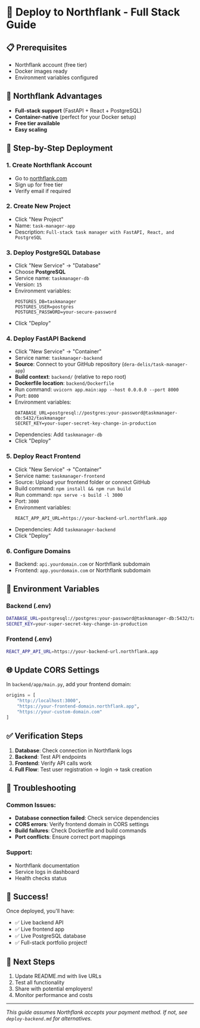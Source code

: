# 🚀 Deploy to Northflank - Full Stack Guide

## 📋 Prerequisites
- Northflank account (free tier)
- Docker images ready
- Environment variables configured

## 🎯 Northflank Advantages
- **Full-stack support** (FastAPI + React + PostgreSQL)
- **Container-native** (perfect for your Docker setup)
- **Free tier available**
- **Easy scaling**

## 🚀 Step-by-Step Deployment

### 1. **Create Northflank Account**
- Go to [northflank.com](https://northflank.com)
- Sign up for free tier
- Verify email if required

### 2. **Create New Project**
- Click "New Project"
- Name: `task-manager-app`
- Description: `Full-stack task manager with FastAPI, React, and PostgreSQL`

### 3. **Deploy PostgreSQL Database**
- Click "New Service" → "Database"
- Choose **PostgreSQL**
- Service name: `taskmanager-db`
- Version: `15`
- Environment variables:
  ```
  POSTGRES_DB=taskmanager
  POSTGRES_USER=postgres
  POSTGRES_PASSWORD=your-secure-password
  ```
- Click "Deploy"

### 4. **Deploy FastAPI Backend**
- Click "New Service" → "Container"
- Service name: `taskmanager-backend`
- **Source**: Connect to your GitHub repository (`dera-delis/task-manager-app`)
- **Build context**: `backend/` (relative to repo root)
- **Dockerfile location**: `backend/Dockerfile`
- Run command: `uvicorn app.main:app --host 0.0.0.0 --port 8000`
- Port: `8000`
- Environment variables:
  ```
  DATABASE_URL=postgresql://postgres:your-password@taskmanager-db:5432/taskmanager
  SECRET_KEY=your-super-secret-key-change-in-production
  ```
- Dependencies: Add `taskmanager-db`
- Click "Deploy"

### 5. **Deploy React Frontend**
- Click "New Service" → "Container"
- Service name: `taskmanager-frontend`
- Source: Upload your frontend folder or connect GitHub
- Build command: `npm install && npm run build`
- Run command: `npx serve -s build -l 3000`
- Port: `3000`
- Environment variables:
  ```
  REACT_APP_API_URL=https://your-backend-url.northflank.app
  ```
- Dependencies: Add `taskmanager-backend`
- Click "Deploy"

### 6. **Configure Domains**
- Backend: `api.yourdomain.com` or Northflank subdomain
- Frontend: `app.yourdomain.com` or Northflank subdomain

## 🔧 Environment Variables

### Backend (.env)
```bash
DATABASE_URL=postgresql://postgres:your-password@taskmanager-db:5432/taskmanager
SECRET_KEY=your-super-secret-key-change-in-production
```

### Frontend (.env)
```bash
REACT_APP_API_URL=https://your-backend-url.northflank.app
```

## 🌐 Update CORS Settings

In `backend/app/main.py`, add your frontend domain:
```python
origins = [
    "http://localhost:3000",
    "https://your-frontend-domain.northflank.app",
    "https://your-custom-domain.com"
]
```

## ✅ Verification Steps

1. **Database**: Check connection in Northflank logs
2. **Backend**: Test API endpoints
3. **Frontend**: Verify API calls work
4. **Full Flow**: Test user registration → login → task creation

## 🚨 Troubleshooting

### Common Issues:
- **Database connection failed**: Check service dependencies
- **CORS errors**: Verify frontend domain in CORS settings
- **Build failures**: Check Dockerfile and build commands
- **Port conflicts**: Ensure correct port mappings

### Support:
- Northflank documentation
- Service logs in dashboard
- Health checks status

## 🎉 Success!
Once deployed, you'll have:
- ✅ Live backend API
- ✅ Live frontend app
- ✅ Live PostgreSQL database
- ✅ Full-stack portfolio project!

## 🔗 Next Steps
1. Update README.md with live URLs
2. Test all functionality
3. Share with potential employers!
4. Monitor performance and costs

---
*This guide assumes Northflank accepts your payment method. If not, see `deploy-backend.md` for alternatives.*
